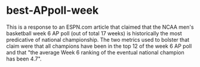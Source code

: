 # best-APpoll-week
This is a response to an ESPN.com article that claimed that the NCAA men's basketball week 6 AP poll (out of total 17 weeks) is historically the most predicative of national championship. The two metrics used to bolster that claim were that all champions have been in the top 12 of the week 6 AP poll and that "the average Week 6 ranking of the eventual national champion has been 4.7". 
